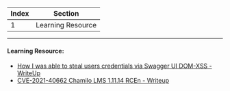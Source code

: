 Index | Section
---   | ---
1 | Learning Resource

---

#### Learning Resource:

* [How I was able to steal users credentials via Swagger UI DOM-XSS - WriteUp](https://medium.com/@M0X0101/how-i-was-able-to-steal-users-credentials-via-swagger-ui-dom-xss-e84255eb8c96)
* [CVE-2021-40662 Chamilo LMS 1.11.14 RCEn - Writeup](https://hacklido.com/blog/90-cve-2021-40662-chamilo-lms-11114-rce)
